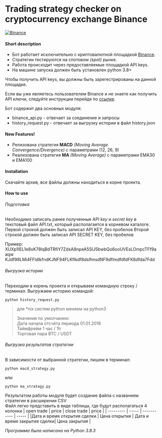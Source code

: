 Trading strategy checker on cryptocurrency exchange Binance
===========================================================

[![Binance](https://cwstatic.nyc3.digitaloceanspaces.com/2190/binance.png)](https://www.binance.com/ru/register?ref=18791685)


#### Short description

- Бот работает исключительно с криптовалютной площадкой [Binance](https://www.binance.com/ru/register?ref=18791685).
- Стратегии тестируются на спотовом *(spot)* рынке.
- Работа происходит через предоставляемые площадкой API keys.
- На машине запуска должен быть установлен python 3.8+

Чтобы получить API keys, вы должны быть зарегестрированы на данной площадке. 

Если вы уже являетесь пользователем Binance и не знаете как получить API ключи, 
следуйте инструкции перейдя по [ссылке](https://www.binance.com/ru/support/faq/360002502072).

Бот содержит два основных модуля:    
- binance_api.py - отвечает за соединение и запросы  
- history_request.py - отвечает за выгрузку истории в файл history.json  

#### New Features!

- Релизована стратегия **MACD** *(Moving Average Convergence/Divergence)* с параметрами (12, 26, 9)
- Реализована стратегия **MA** *(Moving Average)* с параметрами EMA30 и EMA100

#### Installation

Скачайте архив, все файлы должны находиться в корне проекта.

#### How to use

###### Подготовка

Необходимо записать ранее полученные API *key* и *secret key* в текстовый файл API.txt, 
который располагается в корневом каталоге.
Первой строкой должен быть записал API KEY, без пробелов
Второй строкой должен быть записал API SECRET KEY, без пробелов

Пример:  
XUXp1IEL1e8xK78lqBdTRfiY7ZdsA8npeA5SlJ5bwbQo6ooUVEsLOmpcTFf9aaqw  
KJdf98LMi4FFldlkfndKJNF94FLKflkdf8dslfmsdNF9dflmdfdfdFK8dfda7Fdd 

###### Выгрузка истории

Переходим в корень проекта и открываем командную строку / терминал.
Выгружаем историю командой:
```
python history_request.py
```
>для *nix систем python меняем на python3  
>
>Значения по умолчанию:  
>Дата начала отсчёта периода 01.01.2018  
>Таймфрейм 1 час / 1h  
>Торговая пара BTC / USDT  

###### Выгрузка результатов стратегии

В зависимости от выбранной стратегии, пишем в терминал:
```
python macd_strategy.py
```
или
```
python ma_strategy.py
```
Результатом работы модуля будет создание файла с названием стратегии в расширении CSV  
Файл легко представить в виде таблицы, где будут располагаться 4 колонки
| open trade                  | price         | close trade                 | price         |
| ---------                  | -----         | -----------                 | -----         |
|Дата и время открытия сделки | Цена открытия | Дата и время закрытия сделки| Цена закрытия |

*Программа была написана на Python 3.8.3*
